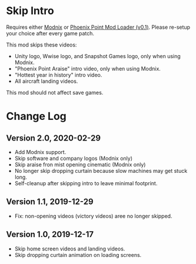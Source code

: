 # Skip Intro #

Requires either 
[Modnix](https://github.com/Sheep-y/Modnix/) or 
[Phoenix Point Mod Loader (v0.1)](https://github.com/RealityMachina/PhoenixPointModInjector/). 
Please re-setup your choice after every game patch.

This mod skips these videos:

* Unity logo, Wwise logo, and Snapshot Games logo, only when using Modnix.
* "Phoenix Point Araise" intro video, only when using Modnix.
* "Hottest year in history" intro video.
* All aircraft landing videos.

This mod should not affect save games.


# Change Log #

## Version 2.0, 2020-02-29
* Add Modnix support.
* Skip software and company logos (Modnix only)
* Skip araise fron mist opening cinematic (Modnix only)
* No longer skip dropping curtain because slow machines may get stuck long.
* Self-cleanup after skipping intro to leave minimal footprint.

## Version 1.1, 2019-12-29
* Fix: non-opening videos (victory videos) aree no longer skipped.

## Version 1.0, 2019-12-17
* Skip home screen videos and landing videos.
* Skip dropping curtain animation on loading screens.
